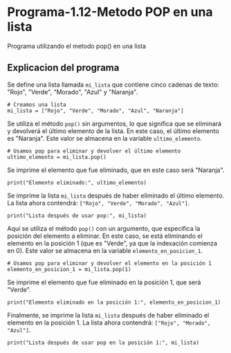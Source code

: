 # Programa-1.12-Metodo POP en una lista
Programa utilizando el metodo pop() en una lista 
## Explicacion del programa
Se define una lista llamada ```mi_lista``` que contiene cinco cadenas de texto: "Rojo", "Verde", "Morado", "Azul" y "Naranja".
```
# Creamos una lista 
mi_lista = ["Rojo", "Verde", "Morado", "Azul", "Naranja"]
```
Se utiliza el método ```pop()``` sin argumentos, lo que significa que se eliminará y devolverá el último elemento de la lista. En este caso, el último elemento es "Naranja". Este valor se almacena en la variable ```ultimo_elemento```.
```
# Usamos pop para eliminar y devolver el último elemento
ultimo_elemento = mi_lista.pop()
```
Se imprime el elemento que fue eliminado, que en este caso será "Naranja".
```
print("Elemento eliminado:", ultimo_elemento)
```
Se imprime la lista ```mi_lista``` después de haber eliminado el último elemento. La lista ahora contendrá: ```["Rojo", "Verde", "Morado", "Azul"]```.
```
print("Lista después de usar pop:", mi_lista)
```
Aquí se utiliza el método ```pop()``` con un argumento, que especifica la posición del elemento a eliminar. En este caso, se está eliminando el elemento en la posición 1 (que es "Verde", ya que la indexación comienza en 0). Este valor se almacena en la variable ```elemento_en_posicion_1```.
```
# Usamos pop para eliminar y devolver el elemento en la posición 1
elemento_en_posicion_1 = mi_lista.pop(1)
```
Se imprime el elemento que fue eliminado en la posición 1, que será "Verde".
```
print("Elemento eliminado en la posición 1:", elemento_en_posicion_1)
```
Finalmente, se imprime la lista ```mi_lista``` después de haber eliminado el elemento en la posición 1. La lista ahora contendrá: ```["Rojo", "Morado", "Azul"]```.
```
print("Lista después de usar pop en la posición 1:", mi_lista)
```
